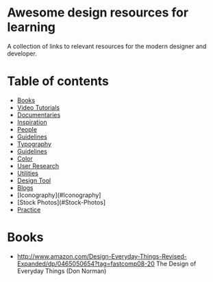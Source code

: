 # Awesome design resources for learning
A collection of links to relevant resources for the modern designer and developer.

# Table of contents
* [Books](#Books)
* [Video Tutorials](#Video-Tutorials)
* [Documentaries](#Documentaries)
* [Inspiration](#Inspiration)
* [People](#People)
* [Guidelines](#Guidelines)
* [Typography](#Typography)
* [Guidelines](#Guidelines)
* [Color](#Color)
* [User Research](#User-Research)
* [Utilities](#Utilities)
* [Design Tool](#Design-Tools)
* [Blogs](#Blogs)
* [Iconography](#Iconography]
* [Stock Photos](#Stock-Photos]
* [Practice](#Practice)

# Books
* http://www.amazon.com/Design-Everyday-Things-Revised-Expanded/dp/0465050654?tag=fastcomp08-20 The Design of Everyday Things (Don Norman)
